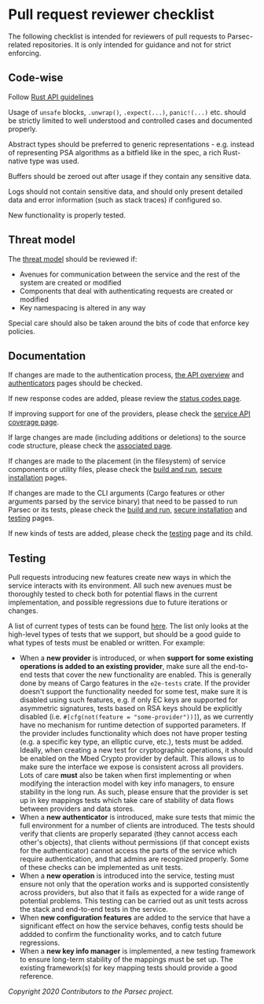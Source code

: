 # Pull request reviewer checklist

The following checklist is intended for reviewers of pull requests to Parsec-related repositories.
It is only intended for guidance and not for strict enforcing.

## Code-wise

Follow [Rust API guidelines](https://rust-lang.github.io/api-guidelines/about.html)

Usage of `unsafe` blocks, `.unwrap()`, `.expect(...)`, `panic!(...)` etc. should be strictly limited
to well understood and controlled cases and documented properly.

Abstract types should be preferred to generic representations - e.g. instead of representing PSA
algorithms as a bitfield like in the spec, a rich Rust-native type was used.

Buffers should be zeroed out after usage if they contain any sensitive data.

Logs should not contain sensitive data, and should only present detailed data and error information
(such as stack traces) if configured so.

New functionality is properly tested.

## Threat model

The [threat
model](https://parallaxsecond.github.io/parsec-book/parsec_security/parsec_threat_model/threat_model.html)
should be reviewed if:

- Avenues for communication between the service and the rest of the system are created or modified
- Components that deal with authenticating requests are created or modified
- Key namespacing is altered in any way

Special care should also be taken around the bits of code that enforce key policies.

## Documentation

If changes are made to the authentication process, [the API
overview](https://parallaxsecond.github.io/parsec-book/parsec_client/api_overview.html#authentication-and-sessions)
and
[authenticators](https://parallaxsecond.github.io/parsec-book/parsec_service/authenticators.html)
pages should be checked.

If new response codes are added, please review the [status codes
page](https://parallaxsecond.github.io/parsec-book/parsec_client/status_codes.html).

If improving support for one of the providers, please check the [service API coverage
page](https://parallaxsecond.github.io/parsec-book/parsec_client/operations/service_api_coverage.html).

If large changes are made (including additions or deletions) to the source code structure, please
check the [associated
page](https://parallaxsecond.github.io/parsec-book/parsec_service/source_code_structure.html).

If changes are made to the placement (in the filesystem) of service components or utility files,
please check the [build and
run](https://parallaxsecond.github.io/parsec-book/parsec_service/build_run.html), [secure
installation](https://parallaxsecond.github.io/parsec-book/parsec_service/install_parsec_linux.html)
pages.

If changes are made to the CLI arguments (Cargo features or other arguments parsed by the service
binary) that need to be passed to run Parsec or its tests, please check the [build and
run](https://parallaxsecond.github.io/parsec-book/parsec_service/build_run.html), [secure
installation](https://parallaxsecond.github.io/parsec-book/parsec_service/install_parsec_linux.html)
and [testing](https://parallaxsecond.github.io/parsec-book/parsec_service/tests/index.html) pages.

If new kinds of tests are added, please check the
[testing](https://parallaxsecond.github.io/parsec-book/parsec_service/tests/index.html) page and its
child.

## Testing

Pull requests introducing new features create new ways in which the service interacts with its
environment. All such new avenues must be thoroughly tested to check both for potential flaws in the
current implementation, and possible regressions due to future iterations or changes.

A list of current types of tests can be found
[here](https://parallaxsecond.github.io/parsec-book/parsec_service/tests/existing_tests.html). The
list only looks at the high-level types of tests that we support, but should be a good guide to what
types of tests must be enabled or written. For example:

- When a **new provider** is introduced, or when **support for some existing operations is added to
   an existing provider**, make sure all the end-to-end tests that cover the new functionality are
   enabled. This is generally done by means of Cargo features in the `e2e-tests` crate. If the
   provider doesn't support the functionality needed for some test, make sure it is disabled using
   such features, e.g. if only EC keys are supported for asymmetric signatures, tests based on RSA
   keys should be explicitly disabled (i.e. `#[cfg(not(feature = "some-provider"))]`), as we
   currently have no mechanism for runtime detection of supported parameters. If the provider
   includes functionality which does not have proper testing (e.g. a specific key type, an elliptic
   curve, etc.), tests must be added. Ideally, when creating a new test for cryptographic
   operations, it should be enabled on the Mbed Crypto provider by default. This allows us to make
   sure the interface we expose is consistent across all providers. Lots of care **must** also be
   taken when first implementing or when modifying the interaction model with key info managers, to
   ensure stability in the long run. As such, please ensure that the provider is set up in key
   mappings tests which take care of stability of data flows between providers and data stores.
- When a **new authenticator** is introduced, make sure tests that mimic the full environment for a
   number of clients are introduced. The tests should verify that clients are properly separated
   (they cannot access each other's objects), that clients without permissions (if that concept
   exists for the authenticator) cannot access the parts of the service which require
   authentication, and that admins are recognized properly. Some of these checks can be implemented
   as unit tests.
- When a **new operation** is introduced into the service, testing must ensure not only that the
   operation works and is supported consistently across providers, but also that it fails as
   expected for a wide range of potential problems. This testing can be carried out as unit tests
   across the stack and end-to-end tests in the service.
- When **new configuration features** are added to the service that have a significant effect on how
   the service behaves, config tests should be addded to confirm the functionality works, and to
   catch future regressions.
- When a **new key info manager** is implemented, a new testing framework to ensure long-term
   stability of the mappings must be set up. The existing framework(s) for key mapping tests should
   provide a good reference.

*Copyright 2020 Contributors to the Parsec project.*
